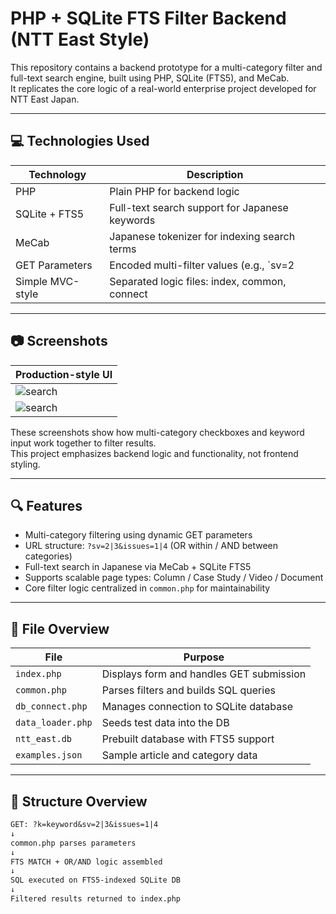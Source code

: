 # PHP + SQLite FTS Filter Backend (NTT East Style)

This repository contains a backend prototype for a multi-category filter and full-text search engine, built using PHP, SQLite (FTS5), and MeCab.  
It replicates the core logic of a real-world enterprise project developed for NTT East Japan.

---

## 💻 Technologies Used

| Technology      | Description |
|------------------|-------------|
| PHP             | Plain PHP for backend logic |
| SQLite + FTS5   | Full-text search support for Japanese keywords |
| MeCab           | Japanese tokenizer for indexing search terms |
| GET Parameters  | Encoded multi-filter values (e.g., `sv=2|3`) |
| Simple MVC-style| Separated logic files: index, common, connect |

---

## 📷 Screenshots

| Production-style UI | 
|---------------------|
| ![search](https://github.com/user-attachments/assets/aa5cc731-6cf9-449e-9fd3-72f84c2457b1)
| ![search](https://github.com/user-attachments/assets/6396a35c-61bd-4c01-9c8d-1d42443fabe5)

These screenshots show how multi-category checkboxes and keyword input work together to filter results.  
This project emphasizes backend logic and functionality, not frontend styling.

---

## 🔍 Features

- Multi-category filtering using dynamic GET parameters
- URL structure: `?sv=2|3&issues=1|4` (OR within / AND between categories)
- Full-text search in Japanese via MeCab + SQLite FTS5
- Supports scalable page types: Column / Case Study / Video / Document
- Core filter logic centralized in `common.php` for maintainability

---

## 📁 File Overview

| File             | Purpose |
|------------------|---------|
| `index.php`      | Displays form and handles GET submission |
| `common.php`     | Parses filters and builds SQL queries |
| `db_connect.php` | Manages connection to SQLite database |
| `data_loader.php`| Seeds test data into the DB |
| `ntt_east.db`    | Prebuilt database with FTS5 support |
| `examples.json`  | Sample article and category data |

---

## 🧠 Structure Overview

```txt
GET: ?k=keyword&sv=2|3&issues=1|4
↓
common.php parses parameters
↓
FTS MATCH + OR/AND logic assembled
↓
SQL executed on FTS5-indexed SQLite DB
↓
Filtered results returned to index.php
